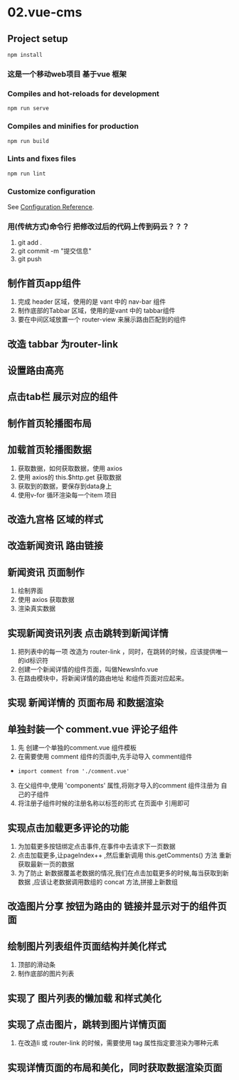 # 02.vue-cms

## Project setup
```
npm install
```
### 这是一个移动web项目 基于vue 框架

### Compiles and hot-reloads for development
```
npm run serve
```

### Compiles and minifies for production
```
npm run build
```

### Lints and fixes files
```
npm run lint
```

### Customize configuration
See [Configuration Reference](https://cli.vuejs.org/config/).


### 用(传统方式)命令行 把修改过后的代码上传到码云？？？
1. git add .
2. git commit -m "提交信息"
3. git push 

## 制作首页app组件
1. 完成 header 区域，使用的是 vant 中的 nav-bar 组件
2. 制作底部的Tabbar 区域，使用的是vant 中的 tabbar组件
3. 要在中间区域放置一个 router-view 来展示路由匹配到的组件

## 改造 tabbar 为router-link

## 设置路由高亮

## 点击tab栏 展示对应的组件

## 制作首页轮播图布局

## 加载首页轮播图数据
1. 获取数据，如何获取数据，使用 axios
2. 使用 axios的  this.$http.get 获取数据
3. 获取到的数据，要保存到data身上
4. 使用v-for 循环渲染每一个item 项目

## 改造九宫格 区域的样式

## 改造新闻资讯 路由链接

## 新闻资讯 页面制作
1. 绘制界面
2. 使用 axios 获取数据
3. 渲染真实数据

## 实现新闻资讯列表 点击跳转到新闻详情
1. 把列表中的每一项 改造为 router-link ，同时，在跳转的时候，应该提供唯一的id标识符
2. 创建一个新闻详情的组件页面，叫做NewsInfo.vue
3. 在路由模块中，将新闻详情的路由地址 和组件页面对应起来。

## 实现 新闻详情的 页面布局 和数据渲染

## 单独封装一个 comment.vue 评论子组件 
1. 先 创建一个单独的comment.vue 组件模板
2. 在需要使用 comment 组件的页面中,先手动导入 comment组件
 + `import comment from './comment.vue'`
3. 在父组件中,使用 'components' 属性,将刚才导入的comment 组件注册为 自己的子组件
4. 将注册子组件时候的注册名称以标签的形式 在页面中 引用即可

## 实现点击加载更多评论的功能
1. 为加载更多按钮绑定点击事件,在事件中去请求下一页数据
2. 点击加载更多,让pageIndex++ ,然后重新调用 this.getComments() 方法 重新获取最新一页的数据
3. 为了防止 新数据覆盖老数据的情况,我们在点击加载更多的时候,每当获取到新数据 ,应该让老数据调用数组的 concat 方法,拼接上新数组


## 改造图片分享 按钮为路由的 链接并显示对于的组件页面

## 绘制图片列表组件页面结构并美化样式
1. 顶部的滑动条
2. 制作底部的图片列表

## 实现了 图片列表的懒加载 和样式美化

## 实现了点击图片，跳转到图片详情页面
1. 在改造li 或 router-link 的时候，需要使用 tag 属性指定要渲染为哪种元素

## 实现详情页面的布局和美化，同时获取数据渲染页面